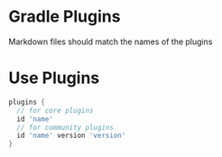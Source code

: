 # Gradle Plugins

Markdown files should match the names of the plugins

# Use Plugins

```gradle
plugins {
  // for core plugins
  id 'name'
  // for community plugins
  id 'name' version 'version'
}
```
